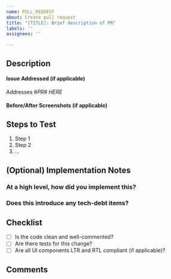 ```yaml
---
name: PULL_REQUEST
about: Create pull request
title: "[TITLE]: Brief description of PR"
labels: ''
assignees: ''

---
```


<!-- Please remove any unused sections -->

## Description

<!-- What does this PR do? Briefly describe in 1-2 sentences* -->

#### Issue Addressed (if applicable)

Addresses #*PR# HERE*

#### Before/After Screenshots (if applicable)

<!-- Insert images here -->


## Steps to Test

1. Step 1
2. Step 2
3. ...

## (Optional) Implementation Notes

### At a high level, how did you implement this?

<!-- Briefly describe how this works -->

### Does this introduce any tech-debt items?

<!-- List anything that will need to be addressed later -->


## Checklist

<!-- Delete anything that doesn't apply -->

- [ ] Is the code clean and well-commented?
- [ ] Are there tests for this change?
- [ ] Are all UI components LTR and RTL compliant (if applicable)?

## Comments

<!-- Any additional notes you'd like to add -->
